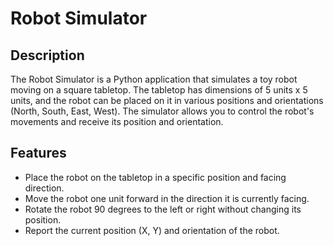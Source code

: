 # Robot Simulator

## Description

The Robot Simulator is a Python application that simulates a toy robot moving on a square tabletop. 
The tabletop has dimensions of 5 units x 5 units, and the robot can be placed on it in various positions and orientations (North, South, East, West). 
The simulator allows you to control the robot's movements and receive its position and orientation.

## Features

- Place the robot on the tabletop in a specific position and facing direction.
- Move the robot one unit forward in the direction it is currently facing.
- Rotate the robot 90 degrees to the left or right without changing its position.
- Report the current position (X, Y) and orientation of the robot.
